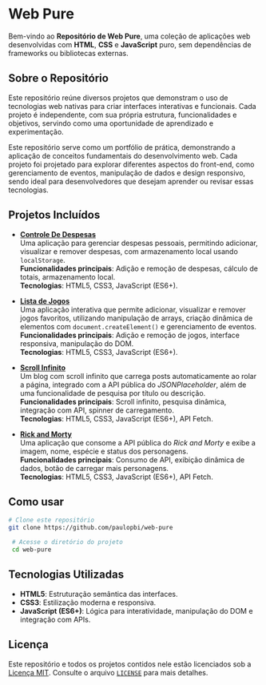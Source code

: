 # Web Pure

Bem-vindo ao **Repositório de Web Pure**, uma coleção de aplicações web desenvolvidas com **HTML**, **CSS** e **JavaScript** puro, sem dependências de frameworks ou bibliotecas externas.

## Sobre o Repositório

Este repositório reúne diversos projetos que demonstram o uso de tecnologias web nativas para criar interfaces interativas e funcionais. Cada projeto é independente, com sua própria estrutura, funcionalidades e objetivos, servindo como uma oportunidade de aprendizado e experimentação.

Este repositório serve como um portfólio de prática, demonstrando a aplicação de conceitos fundamentais do desenvolvimento web. Cada projeto foi projetado para explorar diferentes aspectos do front-end, como gerenciamento de eventos, manipulação de dados e design responsivo, sendo ideal para desenvolvedores que desejam aprender ou revisar essas tecnologias.

## Projetos Incluídos

- **[Controle De Despesas](./controle-de-despesas/)**  
  Uma aplicação para gerenciar despesas pessoais, permitindo adicionar, visualizar e remover despesas, com armazenamento local usando `localStorage`.  
  **Funcionalidades principais**: Adição e remoção de despesas, cálculo de totais, armazenamento local.  
  **Tecnologias**: HTML5, CSS3, JavaScript (ES6+).

- **[Lista de Jogos](./lista-de-jogos/)**  
  Uma aplicação interativa que permite adicionar, visualizar e remover jogos favoritos, utilizando manipulação de arrays, criação dinâmica de elementos com `document.createElement()` e gerenciamento de eventos.  
  **Funcionalidades principais**: Adição e remoção de jogos, interface responsiva, manipulação do DOM.  
  **Tecnologias**: HTML5, CSS3, JavaScript (ES6+).

- **[Scroll Infinito](./scroll-infinito/)**  
  Um blog com scroll infinito que carrega posts automaticamente ao rolar a página, integrado com a API pública do _JSONPlaceholder_, além de uma funcionalidade de pesquisa por título ou descrição.  
  **Funcionalidades principais**: Scroll infinito, pesquisa dinâmica, integração com API, spinner de carregamento.  
  **Tecnologias**: HTML5, CSS3, JavaScript (ES6+), API Fetch.

- **[Rick and Morty](./rick-and-morty/)**  
   Uma aplicação que consome a API pública do _Rick and Morty_ e exibe a imagem, nome, espécie e status dos personagens.  
   **Funcionalidades principais**: Consumo de API, exibição dinâmica de dados, botão de carregar mais personagens.  
   **Tecnologias**: HTML5, CSS3, JavaScript (ES6+), API Fetch.

## Como usar

```bash
# Clone este repositório
git clone https://github.com/paulopbi/web-pure

 # Acesse o diretório do projeto
 cd web-pure
```

## Tecnologias Utilizadas

- **HTML5**: Estruturação semântica das interfaces.
- **CSS3**: Estilização moderna e responsiva.
- **JavaScript (ES6+)**: Lógica para interatividade, manipulação do DOM e integração com APIs.

## Licença

Este repositório e todos os projetos contidos nele estão licenciados sob a [Licença MIT](LICENSE). Consulte o arquivo [`LICENSE`](./LICENSE) para mais detalhes.
